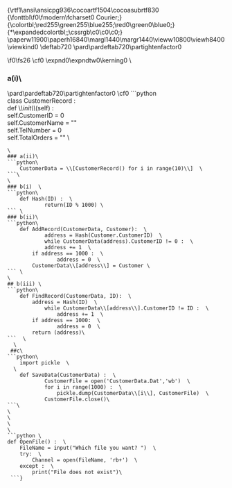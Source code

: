 {\rtf1\ansi\ansicpg936\cocoartf1504\cocoasubrtf830
{\fonttbl\f0\fmodern\fcharset0 Courier;}
{\colortbl;\red255\green255\blue255;\red0\green0\blue0;}
{\*\expandedcolortbl;;\cssrgb\c0\c0\c0;}
\paperw11900\paperh16840\margl1440\margr1440\vieww10800\viewh8400\viewkind0
\deftab720
\pard\pardeftab720\partightenfactor0

\f0\fs26 \cf0 \expnd0\expndtw0\kerning0
\
### a(i)\
\pard\pardeftab720\partightenfactor0
\cf0 ```python\
	class CustomerRecord :  \
    		def \\_\\_init\\_\\_(self) :  \
			self.CustomerID = 0  \
  			self.CustomerName = ""  \
  			self.TelNumber = 0  \
  			self.TotalOrders = ""  \
```\
\
### a(ii)\
```python\
	CustomerData = \\[CustomerRecord() for i in range(10)\\]  \
```\
\
### b(i)  \
```python\
	def Hash(ID) :  \
    		return(ID % 1000) \
``` \
### b(ii)\
```python\
	def AddRecord(CustomerData, Customer):  \
    		address = Hash(Customer.CustomerID)  \
    		while CustomerData(address).CustomerID != 0 :  \
       		address += 1  \
  		if address == 1000 :  \
         		address = 0  \
  		CustomerData\\[address\\] = Customer \
``` \
\
## b(iii) \
```python\
	def FindRecord(CustomerData, ID):  \
		address = Hash(ID)  \
    		while CustomerData\\[address\\].CustomerID != ID :  \
        		address += 1  \
  		if address == 1000:  \
            	address = 0  \
  		return (address)\
```  \
  \
 ##c\
```python\
	import pickle  \
  \
	def SaveData(CustomerData) :  \
    		CustomerFile = open('CustomerData.Dat','wb')  \
    		for i in range(1000) :  \
        		pickle.dump(CustomerData\\[i\\], CustomerFile)  \
    		CustomerFile.close()\
```\
\
\
\
\
```python \
def OpenFile() :  \
    FileName = input("Which file you want? ")  \
    try:  \
        Channel = open(FileName, 'rb+')  \
    except :  \
        print("File does not exist")\
 ```}